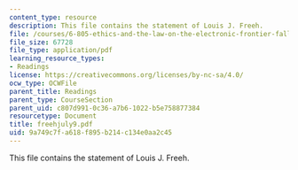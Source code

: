 ```yaml
---
content_type: resource
description: This file contains the statement of Louis J. Freeh.
file: /courses/6-805-ethics-and-the-law-on-the-electronic-frontier-fall-2005/9a749c7fa618f895b214c134e0aa2c45_freehjuly9.pdf
file_size: 67728
file_type: application/pdf
learning_resource_types:
- Readings
license: https://creativecommons.org/licenses/by-nc-sa/4.0/
ocw_type: OCWFile
parent_title: Readings
parent_type: CourseSection
parent_uid: c807d991-0c36-a7b6-1022-b5e758877384
resourcetype: Document
title: freehjuly9.pdf
uid: 9a749c7f-a618-f895-b214-c134e0aa2c45
---
```

This file contains the statement of Louis J. Freeh.